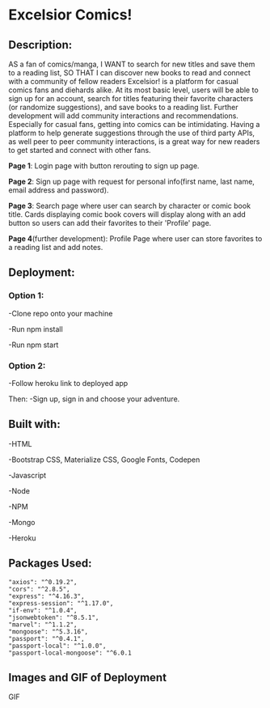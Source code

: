 # Excelsior Comics!

## Description:

AS a fan of comics/manga, I WANT to search for new titles and save them to a reading list, SO THAT I can discover new books to read and connect with a community of fellow readers
Excelsior! is a platform for casual comics fans and diehards alike. At its most basic level, users will be able to sign up for an account, search for titles featuring their favorite characters (or randomize suggestions), and save books to a reading list. Further development will add community interactions and recommendations.
Especially for casual fans, getting into comics can be intimidating. Having a platform to help generate suggestions through the use of third party APIs, as well peer to peer community interactions, is a great way for new readers to get started and connect with other fans.

**Page 1**: Login page with button rerouting to sign up page.

**Page 2**: Sign up page with request for personal info(first name, last name, email address and password).

**Page 3**: Search page where user can search by character or comic book title. Cards displaying comic book covers will display along with an add button so users can add their favorites to their 'Profile' page.

**Page 4**(further development): Profile Page where user can store favorites to a reading list and add notes.



## Deployment:
### Option 1:
-Clone repo onto your machine

-Run npm install

-Run npm start

### Option 2:
-Follow heroku link to deployed app

Then:
-Sign up, sign in and choose your adventure.



## Built with:

-HTML

-Bootstrap CSS, Materialize CSS, Google Fonts, Codepen

-Javascript

-Node

-NPM

-Mongo

-Heroku

## Packages Used:
    "axios": "^0.19.2",
    "cors": "^2.8.5",
    "express": "^4.16.3",
    "express-session": "^1.17.0",
    "if-env": "^1.0.4",
    "jsonwebtoken": "^8.5.1",
    "marvel": "^1.1.2",
    "mongoose": "^5.3.16",
    "passport": "^0.4.1",
    "passport-local": "^1.0.0",
    "passport-local-mongoose": "^6.0.1

## Images and GIF of Deployment


GIF